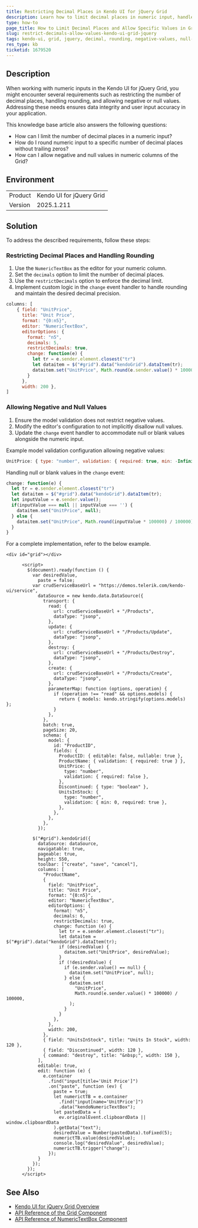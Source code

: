 ```yaml
---
title: Restricting Decimal Places in Kendo UI for jQuery Grid
description: Learn how to limit decimal places in numeric input, handle rounding, and allow negative and null values in the Kendo UI for jQuery Grid.
type: how-to
page_title: How to Limit Decimal Places and Allow Specific Values in Grid Numeric Columns
slug: restrict-decimals-allow-values-kendo-ui-grid-jquery
tags: kendo-ui, grid, jquery, decimal, rounding, negative-values, null-values
res_type: kb
ticketid: 1679520
---
```


## Description

When working with numeric inputs in the Kendo UI for jQuery Grid, you might encounter several requirements such as restricting the number of decimal places, handling rounding, and allowing negative or null values. Addressing these needs ensures data integrity and user input accuracy in your application.

This knowledge base article also answers the following questions:
- How can I limit the number of decimal places in a numeric input?
- How do I round numeric input to a specific number of decimal places without trailing zeros?
- How can I allow negative and null values in numeric columns of the Grid?

## Environment

<table>
<tbody>
<tr>
<td>Product</td>
<td>Kendo UI for jQuery Grid</td>
</tr>
<td>Version</td>
<td>2025.1.211</td>
</tr>
</tbody>
</table>

## Solution

To address the described requirements, follow these steps:

### Restricting Decimal Places and Handling Rounding

1. Use the `NumericTextBox` as the editor for your numeric column.
2. Set the `decimals` option to limit the number of decimal places.
3. Use the `restrictDecimals` option to enforce the decimal limit.
4. Implement custom logic in the `change` event handler to handle rounding and maintain the desired decimal precision.

```javascript
columns: [
    { field: "UnitPrice",
      title: "Unit Price",
      format: "{0:n5}",
      editor: "NumericTextBox",
      editorOptions: { 
        format: "n5",
        decimals: 5,
        restrictDecimals: true,
        change: function(e) {
          let tr = e.sender.element.closest("tr")
          let dataitem = $("#grid").data("kendoGrid").dataItem(tr);
          dataitem.set("UnitPrice", Math.round(e.sender.value() * 100000) / 100000);
        }
      },
      width: 200 },
]
```

### Allowing Negative and Null Values

1. Ensure the model validation does not restrict negative values.
2. Modify the editor's configuration to not implicitly disallow null values.
3. Update the `change` event handler to accommodate null or blank values alongside the numeric input.

Example model validation configuration allowing negative values:

```javascript
UnitPrice: { type: "number", validation: { required: true, min: -Infinity } },
```

Handling null or blank values in the `change` event:

```javascript
change: function(e) {
  let tr = e.sender.element.closest("tr")
  let dataitem = $("#grid").data("kendoGrid").dataItem(tr);
  let inputValue = e.sender.value();
  if(inputValue === null || inputValue === '') {
    dataitem.set("UnitPrice", null);
  } else {
    dataitem.set("UnitPrice", Math.round(inputValue * 100000) / 100000);
  }
}
```

For a complete implementation, refer to the below example.

```dojo
<div id="grid"></div>

      <script>
        $(document).ready(function () {
          var desiredValue,
            paste = false;
          var crudServiceBaseUrl = "https://demos.telerik.com/kendo-ui/service",
            dataSource = new kendo.data.DataSource({
              transport: {
                read: {
                  url: crudServiceBaseUrl + "/Products",
                  dataType: "jsonp",
                },
                update: {
                  url: crudServiceBaseUrl + "/Products/Update",
                  dataType: "jsonp",
                },
                destroy: {
                  url: crudServiceBaseUrl + "/Products/Destroy",
                  dataType: "jsonp",
                },
                create: {
                  url: crudServiceBaseUrl + "/Products/Create",
                  dataType: "jsonp",
                },
                parameterMap: function (options, operation) {
                  if (operation !== "read" && options.models) {
                    return { models: kendo.stringify(options.models) };
                  }
                },
              },
              batch: true,
              pageSize: 20,
              schema: {
                model: {
                  id: "ProductID",
                  fields: {
                    ProductID: { editable: false, nullable: true },
                    ProductName: { validation: { required: true } },
                    UnitPrice: {
                      type: "number",
                      validation: { required: false },
                    },
                    Discontinued: { type: "boolean" },
                    UnitsInStock: {
                      type: "number",
                      validation: { min: 0, required: true },
                    },
                  },
                },
              },
            });

          $("#grid").kendoGrid({
            dataSource: dataSource,
            navigatable: true,
            pageable: true,
            height: 550,
            toolbar: ["create", "save", "cancel"],
            columns: [
              "ProductName",
              {
                field: "UnitPrice",
                title: "Unit Price",
                format: "{0:n5}",
                editor: "NumericTextBox",
                editorOptions: {
                  format: "n5",
                  decimals: 6,
                  restrictDecimals: true,
                  change: function (e) {
                    let tr = e.sender.element.closest("tr");
                    let dataitem = $("#grid").data("kendoGrid").dataItem(tr);
                    if (desiredValue) {
                      dataitem.set("UnitPrice", desiredValue);
                    }
                    if (!desiredValue) {
                      if (e.sender.value() == null) {
                        dataitem.set("UnitPrice", null);
                      } else {
                        dataitem.set(
                          "UnitPrice",
                          Math.round(e.sender.value() * 100000) / 100000,
                        );
                      }
                    }
                  },
                },
                width: 200,
              },
              { field: "UnitsInStock", title: "Units In Stock", width: 120 },
              { field: "Discontinued", width: 120 },
              { command: "destroy", title: "&nbsp;", width: 150 },
            ],
            editable: true,
            edit: function (e) {
              e.container
                .find("input[title='Unit Price']")
                .on("paste", function (ev) {
                  paste = true;
                  let numerictTB = e.container
                    .find("input[name='UnitPrice']")
                    .data("kendoNumericTextBox");
                  let pastedData = (
                    ev.originalEvent.clipboardData || window.clipboardData
                  ).getData("text");
                  desiredValue = Number(pastedData).toFixed(5);
                  numerictTB.value(desiredValue);
                  console.log("desiredValue", desiredValue);
                  numerictTB.trigger("change");
                });
            }
          });
        });
      </script>
```

## See Also

- [Kendo UI for jQuery Grid Overview](https://docs.telerik.com/kendo-ui/controls/grid/overview)
- [API Reference of the Grid Component](https://docs.telerik.com/kendo-ui/api/javascript/ui/grid)
- [API Reference of NumericTextBox Component](https://docs.telerik.com/kendo-ui/api/javascript/ui/numerictextbox)
